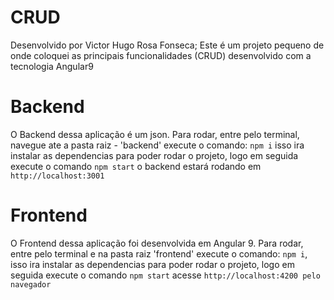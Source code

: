 # CRUD
Desenvolvido por Victor Hugo Rosa Fonseca; Este é um projeto pequeno de onde coloquei as principais funcionalidades (CRUD) desenvolvido com a tecnologia Angular9

# Backend
O Backend dessa aplicação é um json. Para rodar, entre pelo terminal, navegue ate a pasta raiz - 'backend' execute o comando:
`npm i` isso ira instalar as dependencias para poder rodar o projeto, logo em seguida execute o comando `npm start`
o backend estará rodando em 
`http://localhost:3001`

# Frontend
O Frontend dessa aplicação foi desenvolvida em Angular 9. Para rodar, entre pelo terminal e na pasta raiz 'frontend' execute o comando: `npm i`, isso ira instalar as dependencias para poder rodar o projeto, logo em seguida execute o comando
`npm start`
acesse
 `http://localhost:4200 pelo navegador`


